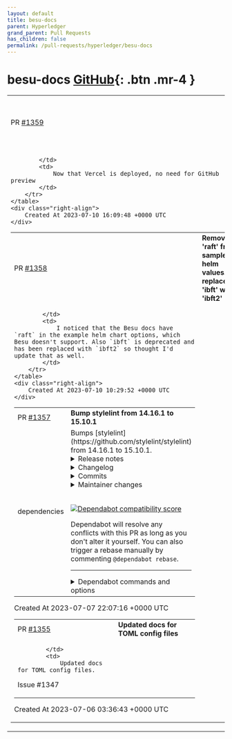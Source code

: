 ```yaml
---
layout: default
title: besu-docs
parent: Hyperledger
grand_parent: Pull Requests
has_children: false
permalink: /pull-requests/hyperledger/besu-docs
---
```


# besu-docs <span class="fs-3 right-align">[GitHub](https://github.com/hyperledger/besu-docs){: .btn .mr-4 }</span>


<div>
    <table>
        <tr>
            <td>
                PR <a href="https://github.com/hyperledger/besu-docs/pull/1359" class=".btn">#1359</a>
            </td>
            <td>
                <b>
                    Remove github preview in favor of Vercel
                </b>
            </td>
        </tr>
        <tr>
            <td>
                
            </td>
            <td>
                Now that Vercel is deployed, no need for GitHub preview
            </td>
        </tr>
    </table>
    <div class="right-align">
        Created At 2023-07-10 16:09:48 +0000 UTC
    </div>
</div>

<div>
    <table>
        <tr>
            <td>
                PR <a href="https://github.com/hyperledger/besu-docs/pull/1358" class=".btn">#1358</a>
            </td>
            <td>
                <b>
                    Remove 'raft' from sample helm values.yml, replace 'ibft' with 'ibft2'
                </b>
            </td>
        </tr>
        <tr>
            <td>
                
            </td>
            <td>
                I noticed that the Besu docs have `raft` in the example helm chart options, which Besu doesn't support. Also `ibft` is deprecated and has been replaced with `ibft2` so thought I'd update that as well.
            </td>
        </tr>
    </table>
    <div class="right-align">
        Created At 2023-07-10 10:29:52 +0000 UTC
    </div>
</div>

<div>
    <table>
        <tr>
            <td>
                PR <a href="https://github.com/hyperledger/besu-docs/pull/1357" class=".btn">#1357</a>
            </td>
            <td>
                <b>
                    Bump stylelint from 14.16.1 to 15.10.1
                </b>
            </td>
        </tr>
        <tr>
            <td>
                <span class="chip">dependencies</span>
            </td>
            <td>
                Bumps [stylelint](https://github.com/stylelint/stylelint) from 14.16.1 to 15.10.1.
<details>
<summary>Release notes</summary>
<p><em>Sourced from <a href="https://github.com/stylelint/stylelint/releases">stylelint's releases</a>.</em></p>
<blockquote>
<h2>15.10.1</h2>
<ul>
<li>Security: fix for <code>semver</code> vulnerability (<a href="https://redirect.github.com/stylelint/stylelint/issues/7043">#7043</a>) (<a href="https://github.com/romainmenke"><code>@​romainmenke</code></a>).</li>
<li>Fixed: invalid option regression on Windows 10 (<a href="https://redirect.github.com/stylelint/stylelint/issues/7043">#7043</a>) (<a href="https://github.com/romainmenke"><code>@​romainmenke</code></a>).</li>
</ul>
<h2>15.10.0</h2>
<ul>
<li>Added: <code>media-query-no-invalid</code> (<a href="https://redirect.github.com/stylelint/stylelint/issues/6963">#6963</a>) (<a href="https://github.com/romainmenke"><code>@​romainmenke</code></a>).</li>
<li>Added: support for JS objects with <code>extends</code> config option (<a href="https://redirect.github.com/stylelint/stylelint/issues/6998">#6998</a>) (<a href="https://github.com/fpetrakov"><code>@​fpetrakov</code></a>).</li>
<li>Fixed: inconsistent <code>errored</code> properties in <code>stylelint.lint()</code> return value (<a href="https://redirect.github.com/stylelint/stylelint/issues/6983">#6983</a>) (<a href="https://github.com/ybiquitous"><code>@​ybiquitous</code></a>).</li>
<li>Fixed: <code>{selector,value}-no-vendor-prefix</code> performance (<a href="https://redirect.github.com/stylelint/stylelint/issues/7016">#7016</a>) (<a href="https://github.com/jeddy3"><code>@​jeddy3</code></a>).</li>
<li>Fixed: <code>custom-property-pattern</code> performance (<a href="https://redirect.github.com/stylelint/stylelint/issues/7009">#7009</a>) (<a href="https://github.com/jeddy3"><code>@​jeddy3</code></a>).</li>
<li>Fixed: <code>function-linear-gradient-no-nonstandard-direction</code> false positives for <code>&lt;color-interpolation-method&gt;</code> (<a href="https://redirect.github.com/stylelint/stylelint/issues/6987">#6987</a>) (<a href="https://github.com/romainmenke"><code>@​romainmenke</code></a>).</li>
<li>Fixed: <code>function-name-case</code> performance (<a href="https://redirect.github.com/stylelint/stylelint/issues/7010">#7010</a>) (<a href="https://github.com/jeddy3"><code>@​jeddy3</code></a>).</li>
<li>Fixed: <code>function-no-unknown</code> performance (<a href="https://redirect.github.com/stylelint/stylelint/issues/7004">#7004</a>) (<a href="https://github.com/jeddy3"><code>@​jeddy3</code></a>).</li>
<li>Fixed: <code>function-url-quotes</code> performance (<a href="https://redirect.github.com/stylelint/stylelint/issues/7011">#7011</a>) (<a href="https://github.com/jeddy3"><code>@​jeddy3</code></a>).</li>
<li>Fixed: <code>hue-degree-notation</code> false negatives for <code>oklch</code> (<a href="https://redirect.github.com/stylelint/stylelint/issues/7015">#7015</a>) (<a href="https://github.com/romainmenke"><code>@​romainmenke</code></a>).</li>
<li>Fixed: <code>hue-degree-notation</code> performance (<a href="https://redirect.github.com/stylelint/stylelint/issues/7012">#7012</a>) (<a href="https://github.com/jeddy3"><code>@​jeddy3</code></a>).</li>
<li>Fixed: <code>media-feature-name-no-unknown</code> false positives for <code>environment-blending</code>, <code>nav-controls</code>, <code>prefers-reduced-data</code>, and <code>video-color-gamut</code> (<a href="https://redirect.github.com/stylelint/stylelint/issues/6978">#6978</a>) (<a href="https://github.com/romainmenke"><code>@​romainmenke</code></a>).</li>
<li>Fixed: <code>media-feature-name-no-vendor-prefix</code> positions for <code>*-device-pixel-ratio</code> (<a href="https://redirect.github.com/stylelint/stylelint/issues/6977">#6977</a>) (<a href="https://github.com/romainmenke"><code>@​romainmenke</code></a>).</li>
<li>Fixed: <code>no-descending-specificity</code> performance (<a href="https://redirect.github.com/stylelint/stylelint/issues/7026">#7026</a>) (<a href="https://github.com/romainmenke"><code>@​romainmenke</code></a>).</li>
<li>Fixed: <code>no-duplicate-at-import-rules</code> false negatives for imports with <code>supports</code> and <code>layer</code> conditions (<a href="https://redirect.github.com/stylelint/stylelint/issues/7001">#7001</a>) (<a href="https://github.com/romainmenke"><code>@​romainmenke</code></a>).</li>
<li>Fixed: <code>selector-anb-no-unmatchable</code> performance (<a href="https://redirect.github.com/stylelint/stylelint/issues/7042">#7042</a>) (<a href="https://github.com/romainmenke"><code>@​romainmenke</code></a>).</li>
<li>Fixed: <code>selector-id-pattern</code> performance (<a href="https://redirect.github.com/stylelint/stylelint/issues/7013">#7013</a>) (<a href="https://github.com/jeddy3"><code>@​jeddy3</code></a>).</li>
<li>Fixed: <code>selector-pseudo-class-no-unknown</code> false negatives for pseudo-elements with matching names (<a href="https://redirect.github.com/stylelint/stylelint/issues/6964">#6964</a>) (<a href="https://github.com/Mouvedia"><code>@​Mouvedia</code></a>).</li>
<li>Fixed: <code>selector-pseudo-element-no-unknown</code> performance (<a href="https://redirect.github.com/stylelint/stylelint/issues/7007">#7007</a>) (<a href="https://github.com/jeddy3"><code>@​jeddy3</code></a>).</li>
<li>Fixed: <code>selector-type-case</code> performance (<a href="https://redirect.github.com/stylelint/stylelint/issues/7041">#7041</a>) (<a href="https://github.com/romainmenke"><code>@​romainmenke</code></a>).</li>
<li>Fixed: <code>selector-type-no-unknown</code> performance (<a href="https://redirect.github.com/stylelint/stylelint/issues/7027">#7027</a>) (<a href="https://github.com/romainmenke"><code>@​romainmenke</code></a>).</li>
<li>Fixed: <code>unit-disallowed-list</code> false negatives with percentages (<a href="https://redirect.github.com/stylelint/stylelint/issues/7018">#7018</a>) (<a href="https://github.com/romainmenke"><code>@​romainmenke</code></a>).</li>
</ul>
<h2>15.9.0</h2>
<ul>
<li>Added: <code>insideFunctions: {&quot;function&quot;: int}</code> to <code>number-max-precision</code> (<a href="https://redirect.github.com/stylelint/stylelint/issues/6932">#6932</a>) (<a href="https://github.com/romainmenke"><code>@​romainmenke</code></a>).</li>
<li>Fixed: <code>declaration-block-no-redundant-longhand-properties</code> autofix for <code>border-radius</code> shorthand (<a href="https://redirect.github.com/stylelint/stylelint/issues/6958">#6958</a>) (<a href="https://github.com/mattxwang"><code>@​mattxwang</code></a>).</li>
<li>Fixed: <code>declaration-block-no-redundant-longhand-properties</code> autofix for <code>border-width</code> shorthand (<a href="https://redirect.github.com/stylelint/stylelint/issues/6956">#6956</a>) (<a href="https://github.com/mattxwang"><code>@​mattxwang</code></a>).</li>
<li>Fixed: <code>declaration-block-no-redundant-longhand-properties</code> autofix for <code>grid-column</code> and <code>grid-row</code> (<a href="https://redirect.github.com/stylelint/stylelint/issues/6957">#6957</a>) (<a href="https://github.com/mattxwang"><code>@​mattxwang</code></a>).</li>
</ul>
<h2>15.8.0</h2>
<ul>
<li>Added: <code>media-feature-name-value-no-unknown</code> (<a href="https://redirect.github.com/stylelint/stylelint/issues/6906">#6906</a>) (<a href="https://github.com/romainmenke"><code>@​romainmenke</code></a>).</li>
<li>Added: support for <code>.mjs</code> configuration files (<a href="https://redirect.github.com/stylelint/stylelint/issues/6910">#6910</a>) (<a href="https://github.com/ybiquitous"><code>@​ybiquitous</code></a>).</li>
<li>Fixed: <code>--print-config</code> description in CLI help (<a href="https://redirect.github.com/stylelint/stylelint/issues/6914">#6914</a>) (<a href="https://github.com/ybiquitous"><code>@​ybiquitous</code></a>).</li>
<li>Fixed: <code>allowEmptyInput</code> option in configuration files (<a href="https://redirect.github.com/stylelint/stylelint/issues/6929">#6929</a>) (<a href="https://github.com/ybiquitous"><code>@​ybiquitous</code></a>).</li>
<li>Fixed: <code>custom-property-no-missing-var-function</code> performance (<a href="https://redirect.github.com/stylelint/stylelint/issues/6922">#6922</a>) (<a href="https://github.com/romainmenke"><code>@​romainmenke</code></a>).</li>
<li>Fixed: <code>function-calc-no-unspaced-operator</code> performance (<a href="https://redirect.github.com/stylelint/stylelint/issues/6923">#6923</a>) (<a href="https://github.com/romainmenke"><code>@​romainmenke</code></a>).</li>
<li>Fixed: <code>function-linear-gradient-no-nonstandard-direction</code> performance (<a href="https://redirect.github.com/stylelint/stylelint/issues/6924">#6924</a>) (<a href="https://github.com/romainmenke"><code>@​romainmenke</code></a>).</li>
<li>Fixed: <code>function-no-unknown</code> false positives for SCSS functions with namespace (<a href="https://redirect.github.com/stylelint/stylelint/issues/6921">#6921</a>) (<a href="https://github.com/romainmenke"><code>@​romainmenke</code></a>).</li>
<li>Fixed: <code>max-nesting-depth</code> error for at-rules in Sass syntax (<a href="https://redirect.github.com/stylelint/stylelint/issues/6909">#6909</a>) (<a href="https://github.com/ybiquitous"><code>@​ybiquitous</code></a>).</li>
<li>Fixed: <code>selector-anb-no-unmatchable</code> performance (<a href="https://redirect.github.com/stylelint/stylelint/issues/6925">#6925</a>) (<a href="https://github.com/romainmenke"><code>@​romainmenke</code></a>).</li>
<li>Fixed: remove <code>v8-compile-cache</code> dependency (<a href="https://redirect.github.com/stylelint/stylelint/issues/6907">#6907</a>) (<a href="https://github.com/ybiquitous"><code>@​ybiquitous</code></a>).</li>
</ul>
<h2>15.7.0</h2>
<ul>
<li>Added: <code>splitList: boolean</code> to <code>selector-nested-pattern</code> (<a href="https://redirect.github.com/stylelint/stylelint/issues/6896">#6896</a>) (<a href="https://github.com/is2ei"><code>@​is2ei</code></a>).</li>
<li>Fixed: <code>unit-no-unknown</code> false positives for <code>unicode-range</code> descriptors (<a href="https://redirect.github.com/stylelint/stylelint/issues/6892">#6892</a>) (<a href="https://github.com/romainmenke"><code>@​romainmenke</code></a>).</li>
</ul>
<!-- raw HTML omitted -->
</blockquote>
<p>... (truncated)</p>
</details>
<details>
<summary>Changelog</summary>
<p><em>Sourced from <a href="https://github.com/stylelint/stylelint/blob/main/CHANGELOG.md">stylelint's changelog</a>.</em></p>
<blockquote>
<h2>15.10.1</h2>
<ul>
<li>Security: fix for <code>semver</code> vulnerability (<a href="https://redirect.github.com/stylelint/stylelint/pull/7043">#7043</a>) (<a href="https://github.com/romainmenke"><code>@​romainmenke</code></a>).</li>
<li>Fixed: invalid option regression on Windows 10 (<a href="https://redirect.github.com/stylelint/stylelint/pull/7043">#7043</a>) (<a href="https://github.com/romainmenke"><code>@​romainmenke</code></a>).</li>
</ul>
<h2>15.10.0</h2>
<ul>
<li>Added: <code>media-query-no-invalid</code> (<a href="https://redirect.github.com/stylelint/stylelint/pull/6963">#6963</a>) (<a href="https://github.com/romainmenke"><code>@​romainmenke</code></a>).</li>
<li>Added: support for JS objects with <code>extends</code> config option (<a href="https://redirect.github.com/stylelint/stylelint/pull/6998">#6998</a>) (<a href="https://github.com/fpetrakov"><code>@​fpetrakov</code></a>).</li>
<li>Fixed: inconsistent <code>errored</code> properties in <code>stylelint.lint()</code> return value (<a href="https://redirect.github.com/stylelint/stylelint/pull/6983">#6983</a>) (<a href="https://github.com/ybiquitous"><code>@​ybiquitous</code></a>).</li>
<li>Fixed: <code>{selector,value}-no-vendor-prefix</code> performance (<a href="https://redirect.github.com/stylelint/stylelint/pull/7016">#7016</a>) (<a href="https://github.com/jeddy3"><code>@​jeddy3</code></a>).</li>
<li>Fixed: <code>custom-property-pattern</code> performance (<a href="https://redirect.github.com/stylelint/stylelint/pull/7009">#7009</a>) (<a href="https://github.com/jeddy3"><code>@​jeddy3</code></a>).</li>
<li>Fixed: <code>function-linear-gradient-no-nonstandard-direction</code> false positives for <code>&lt;color-interpolation-method&gt;</code> (<a href="https://redirect.github.com/stylelint/stylelint/pull/6987">#6987</a>) (<a href="https://github.com/romainmenke"><code>@​romainmenke</code></a>).</li>
<li>Fixed: <code>function-name-case</code> performance (<a href="https://redirect.github.com/stylelint/stylelint/pull/7010">#7010</a>) (<a href="https://github.com/jeddy3"><code>@​jeddy3</code></a>).</li>
<li>Fixed: <code>function-no-unknown</code> performance (<a href="https://redirect.github.com/stylelint/stylelint/pull/7004">#7004</a>) (<a href="https://github.com/jeddy3"><code>@​jeddy3</code></a>).</li>
<li>Fixed: <code>function-url-quotes</code> performance (<a href="https://redirect.github.com/stylelint/stylelint/pull/7011">#7011</a>) (<a href="https://github.com/jeddy3"><code>@​jeddy3</code></a>).</li>
<li>Fixed: <code>hue-degree-notation</code> false negatives for <code>oklch</code> (<a href="https://redirect.github.com/stylelint/stylelint/pull/7015">#7015</a>) (<a href="https://github.com/romainmenke"><code>@​romainmenke</code></a>).</li>
<li>Fixed: <code>hue-degree-notation</code> performance (<a href="https://redirect.github.com/stylelint/stylelint/pull/7012">#7012</a>) (<a href="https://github.com/jeddy3"><code>@​jeddy3</code></a>).</li>
<li>Fixed: <code>media-feature-name-no-unknown</code> false positives for <code>environment-blending</code>, <code>nav-controls</code>, <code>prefers-reduced-data</code>, and <code>video-color-gamut</code> (<a href="https://redirect.github.com/stylelint/stylelint/pull/6978">#6978</a>) (<a href="https://github.com/romainmenke"><code>@​romainmenke</code></a>).</li>
<li>Fixed: <code>media-feature-name-no-vendor-prefix</code> positions for <code>*-device-pixel-ratio</code> (<a href="https://redirect.github.com/stylelint/stylelint/pull/6977">#6977</a>) (<a href="https://github.com/romainmenke"><code>@​romainmenke</code></a>).</li>
<li>Fixed: <code>no-descending-specificity</code> performance (<a href="https://redirect.github.com/stylelint/stylelint/pull/7026">#7026</a>) (<a href="https://github.com/romainmenke"><code>@​romainmenke</code></a>).</li>
<li>Fixed: <code>no-duplicate-at-import-rules</code> false negatives for imports with <code>supports</code> and <code>layer</code> conditions (<a href="https://redirect.github.com/stylelint/stylelint/pull/7001">#7001</a>) (<a href="https://github.com/romainmenke"><code>@​romainmenke</code></a>).</li>
<li>Fixed: <code>selector-anb-no-unmatchable</code> performance (<a href="https://redirect.github.com/stylelint/stylelint/pull/7042">#7042</a>) (<a href="https://github.com/romainmenke"><code>@​romainmenke</code></a>).</li>
<li>Fixed: <code>selector-id-pattern</code> performance (<a href="https://redirect.github.com/stylelint/stylelint/pull/7013">#7013</a>) (<a href="https://github.com/jeddy3"><code>@​jeddy3</code></a>).</li>
<li>Fixed: <code>selector-pseudo-class-no-unknown</code> false negatives for pseudo-elements with matching names (<a href="https://redirect.github.com/stylelint/stylelint/pull/6964">#6964</a>) (<a href="https://github.com/Mouvedia"><code>@​Mouvedia</code></a>).</li>
<li>Fixed: <code>selector-pseudo-element-no-unknown</code> performance (<a href="https://redirect.github.com/stylelint/stylelint/pull/7007">#7007</a>) (<a href="https://github.com/jeddy3"><code>@​jeddy3</code></a>).</li>
<li>Fixed: <code>selector-type-case</code> performance (<a href="https://redirect.github.com/stylelint/stylelint/pull/7041">#7041</a>) (<a href="https://github.com/romainmenke"><code>@​romainmenke</code></a>).</li>
<li>Fixed: <code>selector-type-no-unknown</code> performance (<a href="https://redirect.github.com/stylelint/stylelint/pull/7027">#7027</a>) (<a href="https://github.com/romainmenke"><code>@​romainmenke</code></a>).</li>
<li>Fixed: <code>unit-disallowed-list</code> false negatives with percentages (<a href="https://redirect.github.com/stylelint/stylelint/pull/7018">#7018</a>) (<a href="https://github.com/romainmenke"><code>@​romainmenke</code></a>).</li>
</ul>
<h2>15.9.0</h2>
<ul>
<li>Added: <code>insideFunctions: {&quot;function&quot;: int}</code> to <code>number-max-precision</code> (<a href="https://redirect.github.com/stylelint/stylelint/pull/6932">#6932</a>) (<a href="https://github.com/romainmenke"><code>@​romainmenke</code></a>).</li>
<li>Fixed: <code>declaration-block-no-redundant-longhand-properties</code> autofix for <code>border-radius</code> shorthand (<a href="https://redirect.github.com/stylelint/stylelint/pull/6958">#6958</a>) (<a href="https://github.com/mattxwang"><code>@​mattxwang</code></a>).</li>
<li>Fixed: <code>declaration-block-no-redundant-longhand-properties</code> autofix for <code>border-width</code> shorthand (<a href="https://redirect.github.com/stylelint/stylelint/pull/6956">#6956</a>) (<a href="https://github.com/mattxwang"><code>@​mattxwang</code></a>).</li>
<li>Fixed: <code>declaration-block-no-redundant-longhand-properties</code> autofix for <code>grid-column</code> and <code>grid-row</code> (<a href="https://redirect.github.com/stylelint/stylelint/pull/6957">#6957</a>) (<a href="https://github.com/mattxwang"><code>@​mattxwang</code></a>).</li>
</ul>
<h2>15.8.0</h2>
<ul>
<li>Added: <code>media-feature-name-value-no-unknown</code> (<a href="https://redirect.github.com/stylelint/stylelint/pull/6906">#6906</a>) (<a href="https://github.com/romainmenke"><code>@​romainmenke</code></a>).</li>
<li>Added: support for <code>.mjs</code> configuration files (<a href="https://redirect.github.com/stylelint/stylelint/pull/6910">#6910</a>) (<a href="https://github.com/ybiquitous"><code>@​ybiquitous</code></a>).</li>
<li>Fixed: <code>--print-config</code> description in CLI help (<a href="https://redirect.github.com/stylelint/stylelint/pull/6914">#6914</a>) (<a href="https://github.com/ybiquitous"><code>@​ybiquitous</code></a>).</li>
<li>Fixed: <code>allowEmptyInput</code> option in configuration files (<a href="https://redirect.github.com/stylelint/stylelint/pull/6929">#6929</a>) (<a href="https://github.com/ybiquitous"><code>@​ybiquitous</code></a>).</li>
<li>Fixed: <code>custom-property-no-missing-var-function</code> performance (<a href="https://redirect.github.com/stylelint/stylelint/pull/6922">#6922</a>) (<a href="https://github.com/romainmenke"><code>@​romainmenke</code></a>).</li>
<li>Fixed: <code>function-calc-no-unspaced-operator</code> performance (<a href="https://redirect.github.com/stylelint/stylelint/pull/6923">#6923</a>) (<a href="https://github.com/romainmenke"><code>@​romainmenke</code></a>).</li>
<li>Fixed: <code>function-linear-gradient-no-nonstandard-direction</code> performance (<a href="https://redirect.github.com/stylelint/stylelint/pull/6924">#6924</a>) (<a href="https://github.com/romainmenke"><code>@​romainmenke</code></a>).</li>
<li>Fixed: <code>function-no-unknown</code> false positives for SCSS functions with namespace (<a href="https://redirect.github.com/stylelint/stylelint/pull/6921">#6921</a>) (<a href="https://github.com/romainmenke"><code>@​romainmenke</code></a>).</li>
<li>Fixed: <code>max-nesting-depth</code> error for at-rules in Sass syntax (<a href="https://redirect.github.com/stylelint/stylelint/pull/6909">#6909</a>) (<a href="https://github.com/ybiquitous"><code>@​ybiquitous</code></a>).</li>
<li>Fixed: <code>selector-anb-no-unmatchable</code> performance (<a href="https://redirect.github.com/stylelint/stylelint/pull/6925">#6925</a>) (<a href="https://github.com/romainmenke"><code>@​romainmenke</code></a>).</li>
<li>Fixed: remove <code>v8-compile-cache</code> dependency (<a href="https://redirect.github.com/stylelint/stylelint/pull/6907">#6907</a>) (<a href="https://github.com/ybiquitous"><code>@​ybiquitous</code></a>).</li>
</ul>
<!-- raw HTML omitted -->
</blockquote>
<p>... (truncated)</p>
</details>
<details>
<summary>Commits</summary>
<ul>
<li><a href="https://github.com/stylelint/stylelint/commit/fb8cf35dae79e150ad17c75660bd93c4d4c0c9e0"><code>fb8cf35</code></a> 15.10.1</li>
<li><a href="https://github.com/stylelint/stylelint/commit/eeed72bdde9a368df0fa01952a1cfc94364c84ca"><code>eeed72b</code></a> Prepare release (<a href="https://redirect.github.com/stylelint/stylelint/issues/7048">#7048</a>)</li>
<li><a href="https://github.com/stylelint/stylelint/commit/80905538500d32a6f716fb1359e59de9fb418d02"><code>8090553</code></a> Document check of configs in release process (<a href="https://redirect.github.com/stylelint/stylelint/issues/7047">#7047</a>)</li>
<li><a href="https://github.com/stylelint/stylelint/commit/56a545e116e4f4bd52595a3eb3d131306ce02862"><code>56a545e</code></a> Security fix for <code>semver</code> vulnerability (<a href="https://redirect.github.com/stylelint/stylelint/issues/7043">#7043</a>)</li>
<li><a href="https://github.com/stylelint/stylelint/commit/a42f95582c2a928122fc1e59f9f8acc078fb9b91"><code>a42f955</code></a> Fix rules documentation for <code>media-query-no-invalid</code> (<a href="https://redirect.github.com/stylelint/stylelint/issues/7044">#7044</a>)</li>
<li><a href="https://github.com/stylelint/stylelint/commit/e56aa3001c3ef0070c6b2713a1554257f37472ab"><code>e56aa30</code></a> 15.10.0</li>
<li><a href="https://github.com/stylelint/stylelint/commit/c9e89ebcf6495d3935d8e6ee29eb6607f936caf3"><code>c9e89eb</code></a> Prepare release (<a href="https://redirect.github.com/stylelint/stylelint/issues/6974">#6974</a>)</li>
<li><a href="https://github.com/stylelint/stylelint/commit/b8e53176d42b496f84eaa520d9067c87e9080469"><code>b8e5317</code></a> Fix <code>selector-type-case</code> performance (<a href="https://redirect.github.com/stylelint/stylelint/issues/7041">#7041</a>)</li>
<li><a href="https://github.com/stylelint/stylelint/commit/f82a24a6508f8a3a7d752b828cdb216e103cab63"><code>f82a24a</code></a> Fix <code>selector-anb-no-unmatchable</code> performance (<a href="https://redirect.github.com/stylelint/stylelint/issues/7042">#7042</a>)</li>
<li><a href="https://github.com/stylelint/stylelint/commit/16110fdde589caca7fafc0d2a167542bc5080d62"><code>16110fd</code></a> Revert removed changelog entry (<a href="https://redirect.github.com/stylelint/stylelint/issues/7039">#7039</a>)</li>
<li>Additional commits viewable in <a href="https://github.com/stylelint/stylelint/compare/14.16.1...15.10.1">compare view</a></li>
</ul>
</details>
<details>
<summary>Maintainer changes</summary>
<p>This version was pushed to npm by <a href="https://www.npmjs.com/~mattxwang">mattxwang</a>, a new releaser for stylelint since your current version.</p>
</details>
<br />


[![Dependabot compatibility score](https://dependabot-badges.githubapp.com/badges/compatibility_score?dependency-name=stylelint&package-manager=npm_and_yarn&previous-version=14.16.1&new-version=15.10.1)](https://docs.github.com/en/github/managing-security-vulnerabilities/about-dependabot-security-updates#about-compatibility-scores)

Dependabot will resolve any conflicts with this PR as long as you don't alter it yourself. You can also trigger a rebase manually by commenting `@dependabot rebase`.

[//]: # (dependabot-automerge-start)
[//]: # (dependabot-automerge-end)

---

<details>
<summary>Dependabot commands and options</summary>
<br />

You can trigger Dependabot actions by commenting on this PR:
- `@dependabot rebase` will rebase this PR
- `@dependabot recreate` will recreate this PR, overwriting any edits that have been made to it
- `@dependabot merge` will merge this PR after your CI passes on it
- `@dependabot squash and merge` will squash and merge this PR after your CI passes on it
- `@dependabot cancel merge` will cancel a previously requested merge and block automerging
- `@dependabot reopen` will reopen this PR if it is closed
- `@dependabot close` will close this PR and stop Dependabot recreating it. You can achieve the same result by closing it manually
- `@dependabot ignore this major version` will close this PR and stop Dependabot creating any more for this major version (unless you reopen the PR or upgrade to it yourself)
- `@dependabot ignore this minor version` will close this PR and stop Dependabot creating any more for this minor version (unless you reopen the PR or upgrade to it yourself)
- `@dependabot ignore this dependency` will close this PR and stop Dependabot creating any more for this dependency (unless you reopen the PR or upgrade to it yourself)
You can disable automated security fix PRs for this repo from the [Security Alerts page](https://github.com/hyperledger/besu-docs/network/alerts).

</details>
            </td>
        </tr>
    </table>
    <div class="right-align">
        Created At 2023-07-07 22:07:16 +0000 UTC
    </div>
</div>

<div>
    <table>
        <tr>
            <td>
                PR <a href="https://github.com/hyperledger/besu-docs/pull/1355" class=".btn">#1355</a>
            </td>
            <td>
                <b>
                    Updated docs for TOML config files
                </b>
            </td>
        </tr>
        <tr>
            <td>
                
            </td>
            <td>
                Updated docs for TOML config files.
Issue #1347 
            </td>
        </tr>
    </table>
    <div class="right-align">
        Created At 2023-07-06 03:36:43 +0000 UTC
    </div>
</div>


